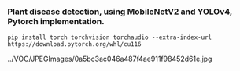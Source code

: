 ### Plant disease detection, using MobileNetV2 and YOLOv4, Pytorch implementation.

```shell
pip install torch torchvision torchaudio --extra-index-url https://download.pytorch.org/whl/cu116
```
../VOC/JPEGImages/0a5bc3ac046a487f4ae911f98452d61e.jpg